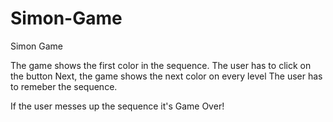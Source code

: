 # Simon-Game
Simon Game

The game shows the first color in the sequence.
The user has to click on the button
Next, the game shows the next color on every level 
The user has to remeber the sequence.

If the user messes up the sequence it's Game Over!
